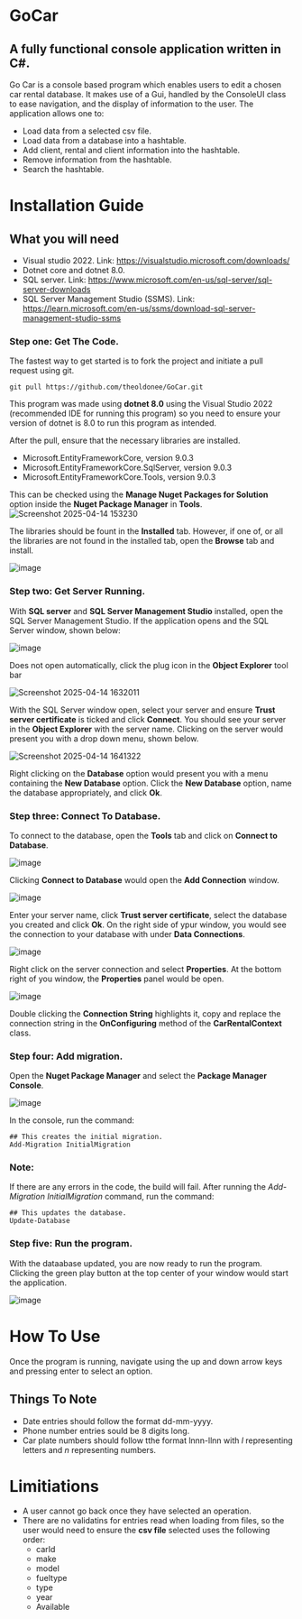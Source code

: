 # GoCar

## A fully functional console application written in C#.

Go Car is a console based program which enables users to edit a chosen car rental database. It makes use of a Gui, handled by the ConsoleUI class to ease navigation, and the display of information to the user.
The application allows one to:
* Load data from a selected csv file.
* Load data from a database into a hashtable.
* Add client, rental and client information into the hashtable.
* Remove information from the hashtable.
* Search the hashtable.

# Installation Guide
## What you will need
* Visual studio 2022. Link: https://visualstudio.microsoft.com/downloads/
* Dotnet core and dotnet 8.0.
* SQL server. Link: https://www.microsoft.com/en-us/sql-server/sql-server-downloads
* SQL Server Management Studio (SSMS). Link: https://learn.microsoft.com/en-us/ssms/download-sql-server-management-studio-ssms

### Step one: Get The Code.
The fastest way to get started is to fork the project and initiate a pull request using git.
```git
git pull https://github.com/theoldonee/GoCar.git
```
This program was made using **dotnet 8.0** using the Visual Studio 2022 (recommended IDE for running this program) so you need to ensure your version of dotnet is 8.0 to run this program as intended.

After the pull, ensure that the necessary libraries are installed.
* Microsoft.EntityFrameworkCore, version 9.0.3
* Microsoft.EntityFrameworkCore.SqlServer, version 9.0.3
* Microsoft.EntityFrameworkCore.Tools, version 9.0.3

This can be checked using the **Manage Nuget Packages for Solution** option inside the **Nuget Package Manager** in **Tools**.
![Screenshot 2025-04-14 153230](https://github.com/user-attachments/assets/a7476f32-c1ae-41b8-b655-65469de05661)

The libraries should be fount in the **Installed** tab. However, if one of, or all the libraries are not found in the installed tab, open the **Browse** tab and install.

![image](https://github.com/user-attachments/assets/dadda3b6-c847-43fe-8a4b-27a01239dd97)

### Step two: Get Server Running.
With  **SQL server** and **SQL Server Management Studio** installed, open the SQL Server Management Studio.
If the application opens and the SQL Server window, shown below:

![image](https://github.com/user-attachments/assets/9913be46-eb13-4e9c-8972-58a46c42c9ef)

Does not open automatically, click the plug icon in the **Object Explorer** tool bar

![Screenshot 2025-04-14 1632011](https://github.com/user-attachments/assets/6316d955-a955-493d-90ce-6bac72c00478)

With the SQL Server window open, select your server and ensure **Trust server certificate** is ticked and click **Connect**.
You should see your server in the **Object Explorer** with the server name. Clicking on the server would present you with a drop down menu, shown below.

![Screenshot 2025-04-14 1641322](https://github.com/user-attachments/assets/e360bda2-b14e-482d-b49c-bfea6d3441c4)

Right clicking on the **Database** option would present you with a menu containing the **New Database** option. Click the **New Database** option, name the database appropriately, and click **Ok**.

### Step three: Connect To Database.
To connect to the database, open the **Tools** tab and click on **Connect to Database**.

![image](https://github.com/user-attachments/assets/ff9e077f-6ce1-47b8-9b8f-d7b637559a07)

Clicking **Connect to Database** would open the **Add Connection** window.

![image](https://github.com/user-attachments/assets/93a29d83-beef-47f6-a11e-e5e3bf2eaa2f)

Enter your server name, click **Trust server certificate**, select the database you created and click **Ok**. On the right side of ypur window, you would see the connection to your database with under **Data Connections**.

![image](https://github.com/user-attachments/assets/5bdac73f-4a8e-41c6-a4ff-4ab933475cb7)

Right click on the server connection and select **Properties**. At the bottom right of you window, the **Properties** panel would be open.

![image](https://github.com/user-attachments/assets/928ebb31-2da7-49d9-adb3-e9b4929feaca)

Double clicking the **Connection String** highlights it, copy and replace the connection string in the **OnConfiguring** method of the **CarRentalContext** class.

### Step four: Add migration.
Open the **Nuget Package Manager** and select the **Package Manager Console**.

![image](https://github.com/user-attachments/assets/3c8e82cb-d89b-454f-8ccf-ff36158bbf54)

In the console, run the command:
```
## This creates the initial migration.
Add-Migration InitialMigration
```
### Note:
If there are any errors in the code, the build will fail.
After running the *Add-Migration InitialMigration* command, run the command:
```
## This updates the database.
Update-Database
```
### Step five: Run the program.
With the dataabase updated, you are now ready to run the program. Clicking the green play button at the top center of your window would start the application.

![image](https://github.com/user-attachments/assets/3d11ed56-e898-4edf-81c8-f5228d8fb734)

# How To Use
Once the program is running, navigate using the up and down arrow keys and pressing enter to select an option.

## Things To Note
* Date entries should follow the format dd-mm-yyyy.
* Phone number entries sould be 8 digits long.
* Car plate numbers should  follow tthe format lnnn-llnn with *l* representing letters and *n* representing numbers.
  
# Limitiations
* A user cannot go back once they have selected an operation.
* There are no validatins for entries read when loading from files, so the user would need to ensure the **csv file** selected uses the following order:
  * carId
  * make
  * model
  * fueltype
  * type
  * year
  * Available

